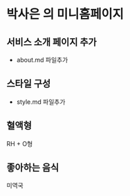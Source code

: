 # 박사은 의 미니홈페이지

## 서비스 소개 페이지 추가

- about.md 파일추가

## 스타일 구성

- style.md 파일추가

## 혈액형

RH + O형

## 좋아하는 음식

미역국

